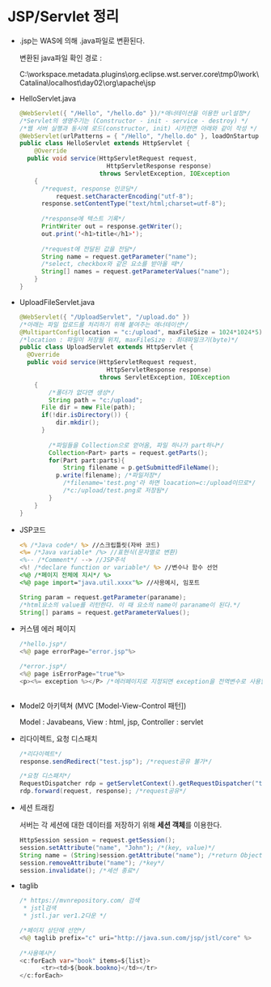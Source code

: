 # JSP/Servlet 정리

* .jsp는 WAS에 의해 .java파일로 변환된다. 

  변환된 java파일 확인 경로 :

  C:\workspace.metadata\.plugins\org.eclipse.wst.server.core\tmp0\work\Catalina\localhost\day02\org\apache\jsp




* HelloServlet.java

  ```java
  @WebServlet({ "/Hello", "/hello.do" })/*애너테이션을 이용한 url설정*/
  /*Servlet의 생명주기는 (Constructor - init - service - destroy) */
  /*웹 서버 실행과 동시에 로드(constructor, init) 시키련면 아래와 같이 작성 */
  @WebServlet(urlPatterns = { "/Hello", "/hello.do" }, loadOnStartup = 1)
  public class HelloServlet extends HttpServlet {
      @Override
  	public void service(HttpServletRequest request, 
                          HttpServletResponse response) 
          				throws ServletException, IOException 
      {
  		/*request, response 인코딩*/
     		request.setCharacterEncoding("utf-8");
  		response.setContentType("text/html;charset=utf-8");
      
      	/*response에 텍스트 기록*/
      	PrintWriter out = response.getWriter();
  		out.print('<h1>title</h1>');
      
      	/*request에 전달된 값을 전달*/
      	String name = request.getParameter("name");
      	/*select, checkbox와 같은 요소를 받아올 때*/
      	String[] names = request.getParameterValues("name");
      }
  }
  ```

  

* UploadFileServlet.java

  ```java
  @WebServlet({ "/UploadServlet", "/upload.do" })
  /*아래는 파일 업로드를 처리하기 위해 붙여주는 애너테이션*/
  @MultipartConfig(location = "c:/upload", maxFileSize = 1024*1024*5)
  /*location : 파일이 저장될 위치, maxFileSize : 최대파일크기(byte)*/
  public class UploadServlet extends HttpServlet {
  	@Override
  	public void service(HttpServletRequest request, 
                          HttpServletResponse response) 
          				throws ServletException, IOException 
      {
          /*폴더가 없다면 생성*/
          String path = "c:/upload";
  		File dir = new File(path); 
  		if(!dir.isDirectory()) {
  			dir.mkdir();
  		}
          
          /*파일들을 Collection으로 얻어옴, 파일 하나가 part하나*/
          Collection<Part> parts = request.getParts();
          for(Part part:parts){
              String filename = p.getSubmittedFileName();
            p.write(filename); /*파일저장*/
              /*filename='test.png'라 하면 loacation=c:/upload이므로*/
              /*c:/upload/test.png로 저장됨*/
          }
      }
  }
  ```
  
  

* JSP코드

  ```jsp
  <% /*Java code*/ %> //스크립틀릿(자바 코드)
  <%= /*Java variable* /%> //표현식(문자열로 변환)
  <%-- /*Comment*/ --> //JSP주석
  <%! /*declare function or variable*/ %> //변수나 함수 선언
  <%@ /*페이지 전체에 지시*/ %>
  <%@ page import="java.util.xxxx"%> //사용예시, 임포트
  ```

  ```java
  String param = request.getParameter(paraname);
  /*html요소의 value를 리턴한다. 이 때 요소의 name이 paraname이 된다.*/
  String[] params = request.getParameterValues();
  ```

* 커스템 에러 페이지

  ```java
  /*hello.jsp*/
  <%@ page errorPage="error.jsp"%>
  
  /*error.jsp*/
  <%@ page isErrorPage="true"%>
  <p><%= exception %></P> /*에러페이지로 지정되면 exception을 전역변수로 사용할 수 있다.*/
  	
  ```



* Model2 아키텍쳐 (MVC [Model-View-Control 패턴])

  Model : Javabeans, View : html, jsp,  Controller : servlet



* 리다이렉트, 요청 디스패치

  ```java
  /*리다이렉트*/
  response.sendRedirect("test.jsp"); /*request공유 불가*/
  
  /*요청 디스패치*/
  RequestDispatcher rdp = getServletContext().getRequestDispatcher("test.jsp");
  rdp.forward(request, response); /*request공유*/
  ```

  

* 세션 트래킹

  서버는 각 세션에 대한 데이터를 저장하기 위해 **세션 객체**를 이용한다.

  ```java
  HttpSession session = request.getSession();
  session.setAttribute("name", "John"); /*(key, value)*/
  String name = (String)session.getAttribute("name"); /*return Object*/
  session.removeAttribute("name"); /*key*/
  session.invalidate(); /*세션 종료*/
  ```




* taglib

  ```java
  /* https://mvnrepository.com/ 검색
   * jstl검색
   * jstl.jar ver1.2다운 */
  
  /*페이지 상단에 선언*/
  <%@ taglib prefix="c" uri="http://java.sun.com/jsp/jstl/core" %>
      
  /*사용예시*/
  <c:forEach var="book" items=${list}>
  		<tr><td>${book.bookno}</td></tr>
  </c:forEach>
  ```

  